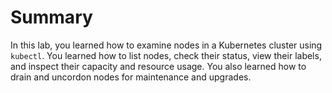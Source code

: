 # Summary

In this lab, you learned how to examine nodes in a Kubernetes cluster using `kubectl`. You learned how to list nodes, check their status, view their labels, and inspect their capacity and resource usage. You also learned how to drain and uncordon nodes for maintenance and upgrades.
